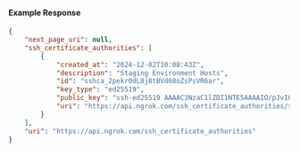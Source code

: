 <!-- Code generated for API Clients. DO NOT EDIT. -->

#### Example Response

```json
{
	"next_page_uri": null,
	"ssh_certificate_authorities": [
		{
			"created_at": "2024-12-02T10:08:43Z",
			"description": "Staging Environment Hosts",
			"id": "sshca_2pekr0dL8j8tBVd68oZsPsVR6ar",
			"key_type": "ed25519",
			"public_key": "ssh-ed25519 AAAAC3NzaC1lZDI1NTE5AAAAIO/pJvI07qdpLybJQ0hCQOep1TPywO93Rs3ESJZ+1PUw",
			"uri": "https://api.ngrok.com/ssh_certificate_authorities/sshca_2pekr0dL8j8tBVd68oZsPsVR6ar"
		}
	],
	"uri": "https://api.ngrok.com/ssh_certificate_authorities"
}
```
